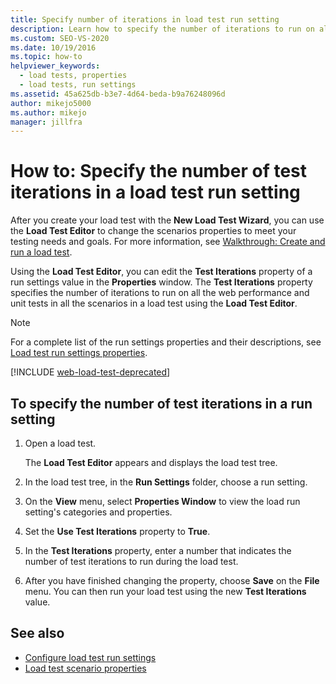```yaml
---
title: Specify number of iterations in load test run setting
description: Learn how to specify the number of iterations to run on all the web performance and unit tests in all the scenarios in a load test using the Load Test Editor.
ms.custom: SEO-VS-2020
ms.date: 10/19/2016
ms.topic: how-to
helpviewer_keywords: 
  - load tests, properties
  - load tests, run settings
ms.assetid: 45a625db-b3e7-4d64-beda-b9a76248096d
author: mikejo5000
ms.author: mikejo
manager: jillfra
---
```

# How to: Specify the number of test iterations in a load test run setting

After you create your load test with the **New Load Test Wizard**, you can use the **Load Test Editor** to change the scenarios properties to meet your testing needs and goals. For more information, see [Walkthrough: Create and run a load test](../test/walkthrough-create-and-run-a-load-test.md).

Using the **Load Test Editor**, you can edit the **Test Iterations** property of a run settings value in the **Properties** window. The **Test Iterations** property specifies the number of iterations to run on all the web performance and unit tests in all the scenarios in a load test using the **Load Test Editor**.

> [!NOTE]
> For a complete list of the run settings properties and their descriptions, see [Load test run settings properties](../test/load-test-run-settings-properties.md).

[!INCLUDE [web-load-test-deprecated](includes/web-load-test-deprecated.md)]

## To specify the number of test iterations in a run setting

1. Open a load test.

     The **Load Test Editor** appears and displays the load test tree.

2. In the load test tree, in the **Run Settings** folder, choose a run setting.

3. On the **View** menu, select **Properties Window** to view the load run setting's categories and properties.

4. Set the **Use Test Iterations** property to **True**.

5. In the **Test Iterations** property, enter a number that indicates the number of test iterations to run during the load test.

6. After you have finished changing the property, choose **Save** on the **File** menu. You can then run your load test using the new **Test Iterations** value.

## See also

- [Configure load test run settings](../test/configure-load-test-run-settings.md)
- [Load test scenario properties](../test/load-test-scenario-properties.md)
